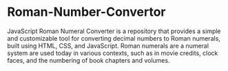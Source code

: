 # Roman-Number-Convertor
JavaScript Roman Numeral Converter is a repository that provides a simple and customizable tool for converting decimal numbers to Roman numerals, built using HTML, CSS, and JavaScript. Roman numerals are a numeral system are used today in various contexts, such as in movie credits, clock faces, and the numbering of book chapters and volumes.
